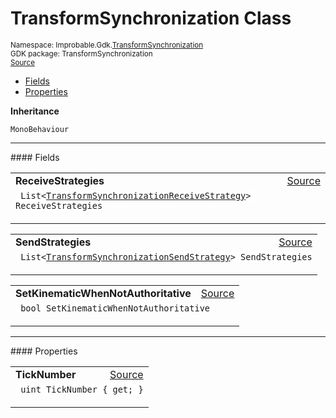 
# TransformSynchronization Class
<sup>
Namespace: Improbable.Gdk.<a href="{{urlRoot}}/api/transform-synchronization-index">TransformSynchronization</a><br/>
GDK package: TransformSynchronization<br/>
<a href="https://www.github.com/spatialos/gdk-for-unity/blob/0.2.1/workers/unity/Packages/com.improbable.gdk.transformsynchronization/MonoBehaviours/TransformSynchronization.cs/#L15">Source</a>
<style>
a code {
                    padding: 0em 0.25em!important;
}
code {
                    background-color: #ffffff!important;
}
</style>
</sup>
<nav id="pageToc" class="page-toc"><ul><li><a href="#fields">Fields</a>
<li><a href="#properties">Properties</a>
</ul></nav>



</p>

<b>Inheritance</b>

<code>MonoBehaviour</code>






</p>
<hr style="width:100%; border-top-color:#d8d8d8" />
#### Fields


</p>




<table width="100%">
    <tr>
        <td style="border-right:none"><b>ReceiveStrategies</b></td>
        <td style="border-left:none; text-align:right"><a href="https://www.github.com/spatialos/gdk-for-unity/blob/0.2.1/workers/unity/Packages/com.improbable.gdk.transformsynchronization/MonoBehaviours/TransformSynchronization.cs/#L23">Source</a></td>
    </tr>
    <tr>
        <td colspan="2">
<code> List&lt;<a href="{{urlRoot}}/api/transform-synchronization/transform-synchronization-receive-strategy">TransformSynchronizationReceiveStrategy</a>&gt; ReceiveStrategies</code></p>


</td>
    </tr>
</table>


<table width="100%">
    <tr>
        <td style="border-right:none"><b>SendStrategies</b></td>
        <td style="border-left:none; text-align:right"><a href="https://www.github.com/spatialos/gdk-for-unity/blob/0.2.1/workers/unity/Packages/com.improbable.gdk.transformsynchronization/MonoBehaviours/TransformSynchronization.cs/#L24">Source</a></td>
    </tr>
    <tr>
        <td colspan="2">
<code> List&lt;<a href="{{urlRoot}}/api/transform-synchronization/transform-synchronization-send-strategy">TransformSynchronizationSendStrategy</a>&gt; SendStrategies</code></p>


</td>
    </tr>
</table>


<table width="100%">
    <tr>
        <td style="border-right:none"><b>SetKinematicWhenNotAuthoritative</b></td>
        <td style="border-left:none; text-align:right"><a href="https://www.github.com/spatialos/gdk-for-unity/blob/0.2.1/workers/unity/Packages/com.improbable.gdk.transformsynchronization/MonoBehaviours/TransformSynchronization.cs/#L26">Source</a></td>
    </tr>
    <tr>
        <td colspan="2">
<code> bool SetKinematicWhenNotAuthoritative</code></p>


</td>
    </tr>
</table>





</p>
<hr style="width:100%; border-top-color:#d8d8d8" />
#### Properties


</p>




<table width="100%">
    <tr>
        <td style="border-right:none"><b>TickNumber</b></td>
        <td style="border-left:none; text-align:right"><a href="https://www.github.com/spatialos/gdk-for-unity/blob/0.2.1/workers/unity/Packages/com.improbable.gdk.transformsynchronization/MonoBehaviours/TransformSynchronization.cs/#L32">Source</a></td>
    </tr>
    <tr>
        <td colspan="2">
<code> uint TickNumber { get; }</code></p>



</td>
    </tr>
</table>








